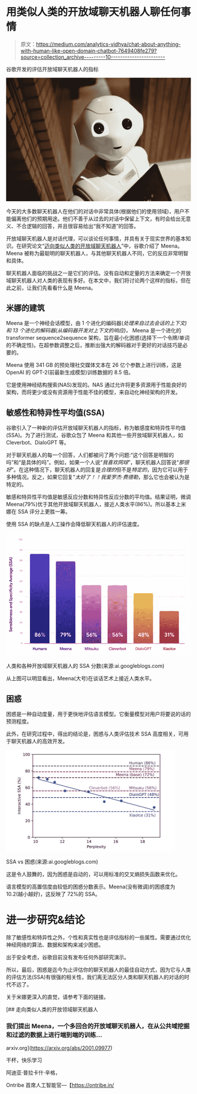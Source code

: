 # 用类似人类的开放域聊天机器人聊任何事情

> 原文：<https://medium.com/analytics-vidhya/chat-about-anything-with-human-like-open-domain-chatbot-7649408fe279?source=collection_archive---------10----------------------->

谷歌开发的评估开放域聊天机器人的指标

![](img/ab7fdaf1c4792fca81d600c503988efc.png)

今天的大多数聊天机器人在他们的对话中非常具体(根据他们的使用领域)，用户不能偏离他们的预期用途。他们不善于从过去的对话中保留上下文，有时会给出无意义、不合逻辑的回答，并且很容易给出“我不知道”的回答。

开放域聊天机器人是对话代理，可以谈论任何事情，并具有关于现实世界的基本知识。在研究论文“[迈向类似人类的开放域聊天机器人](https://arxiv.org/abs/2001.09977)”中，谷歌介绍了 Meena。Meena 被称为最聪明的聊天机器人，与其他聊天机器人不同，它的反应非常明智和具体。

聊天机器人面临的挑战之一是它们的评估。没有自动和定量的方法来确定一个开放域聊天机器人对人类的表现有多好。在本文中，我们将讨论两个这样的指标，但在此之前，让我们先看看什么是 Meena。

## 米娜的建筑

Meena 是一个神经会话模型，由 1 个进化的编码器(*处理来自过去会话的上下文)*和 13 个进化的解码器*(从编码器开发对上下文的响应)。* Meena 是一个进化的 transformer sequence2sequence 架构，旨在最小化困惑(选择下一个令牌/单词的不确定性)。在超参数调整之后，推断出强大的解码器对于更好的对话技巧是必要的。

Meena 使用 341 GB 的预处理社交媒体文本在 26 亿个参数上进行训练，这是 OpenAI 的 GPT-2(前最新生成模型)训练数据的 8.5 倍。

它是使用神经结构搜索(NAS)发现的。NAS 通过允许将更多资源用于性能良好的架构，而将更少或没有资源用于性能不佳的模型，来自动化神经架构的开发。

## **敏感性和特异性平均值(SSA)**

谷歌引入了一种新的评估开放域聊天机器人的指标，称为敏感度和特异性平均值(SSA)。为了进行测试，谷歌众包了 Meena 和其他一些开放域聊天机器人，如 Cleverbot、DialoGPT 等。

对于聊天机器人的每一个回答，人们都被问了两个问题:“这个回答是明智的吗”和“是具体的吗”。例如，如果一个人说“*我喜欢网球*”，聊天机器人回答说“*那很好*”。在这种情况下，聊天机器人的回复是*合理的*但不是*特定的*，因为它可以用于多种情况。反之，如果它回复“*太好了！！我爱罗杰·费德勒*，那么它也会被认为是特定的。

敏感和特异性平均值是敏感反应分数和特异性反应分数的平均值。结果证明，微调 Meena(79%)优于其他开放域聊天机器人，接近人类水平(86%)。所以基本上米娜在 SSA 评分上更胜一筹。

使用 SSA 的缺点是人工操作会降低聊天机器人的评估速度。

![](img/e035596c68ff7326476fc0126d678a3f.png)

人类和各种开放域聊天机器人的 SSA 分数(来源:ai.googleblogs.com)

从上图可以明显看出，Meena(大号)在谈话艺术上接近人类水平。

## 困惑

困惑是一种自动度量，用于更快地评估语言模型。它衡量模型对用户将要说的话的预测程度。

此外，在研究过程中，得出的结论是，困惑与人类评估技术 SSA 高度相关，可用于聊天机器人的高效开发。

![](img/9e3ab04d3e0be7824bef67f564190db8.png)

SSA vs 困惑(来源:ai.googleblogs.com)

这是令人鼓舞的，因为困惑是自动的，可以用标准的交叉熵损失函数来优化。

语言模型的高置信度由较低的困惑分数表示。Meena(没有微调)的困惑度为 10.2(越小越好)，这反映了 72%的 SSA。

# **进一步研究&结论**

除了敏感性和特异性之外，个性和真实性也是评估指标的一些属性。需要通过优化神经网络的算法、数据和架构来减少困惑。

出于安全考虑，谷歌目前没有发布任何外部研究演示。

所以，最后，困惑是迄今为止评估你的聊天机器人的最佳自动方式，因为它与人类的评估方法(SSA)有很强的相关性，我们离无法区分人类和聊天机器人的对话的时代不远了。

关于米娜更深入的直觉，请参考下面的链接。

 [## 走向类似人类的开放领域聊天机器人

### 我们提出 Meena，一个多回合的开放域聊天机器人，在从公共域挖掘和过滤的数据上进行端到端的训练…

arxiv.org](https://arxiv.org/abs/2001.09977) 

干杯，快乐学习

阿迪亚·普拉卡什·辛格，

Ontribe 首席人工智能官—【https://ontribe.in/ 